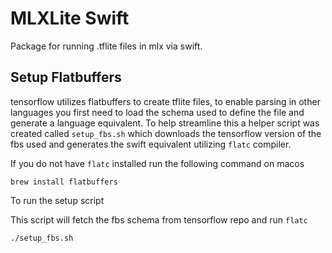 # MLXLite Swift

Package for running .tflite files in mlx via swift.

## Setup Flatbuffers

tensorflow utilizes flatbuffers to create tflite files, to enable parsing in other languages you first need to load the schema used to define the file and generate a language equivalent. To help streamline this a helper script was created called `setup_fbs.sh` which downloads the tensorflow version of the fbs used and generates the swift equivalent utilizing `flatc` compiler.

If you do not have `flatc` installed run the following command on macos

```shell
brew install flatbuffers
```

To run the setup script

This script will fetch the fbs schema from tensorflow repo and run `flatc`

```shell
./setup_fbs.sh
```
